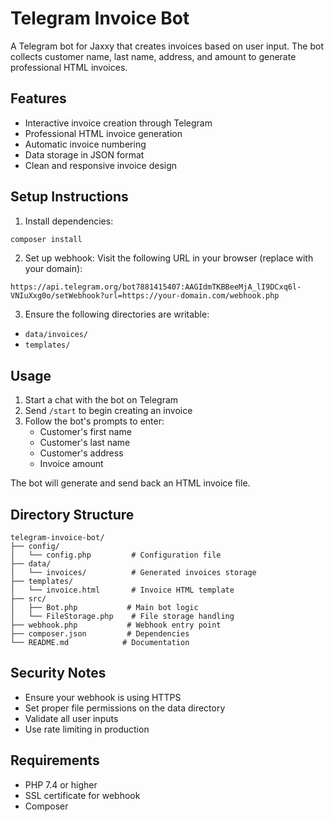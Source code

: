 # Telegram Invoice Bot

A Telegram bot for Jaxxy that creates invoices based on user input. The bot collects customer name, last name, address, and amount to generate professional HTML invoices.

## Features

- Interactive invoice creation through Telegram
- Professional HTML invoice generation
- Automatic invoice numbering
- Data storage in JSON format
- Clean and responsive invoice design

## Setup Instructions

1. Install dependencies:
```bash
composer install
```

2. Set up webhook:
Visit the following URL in your browser (replace with your domain):
```
https://api.telegram.org/bot7881415407:AAGIdmTKBBeeMjA_lI9DCxq6l-VNIuXxg0o/setWebhook?url=https://your-domain.com/webhook.php
```

3. Ensure the following directories are writable:
- `data/invoices/`
- `templates/`

## Usage

1. Start a chat with the bot on Telegram
2. Send `/start` to begin creating an invoice
3. Follow the bot's prompts to enter:
   - Customer's first name
   - Customer's last name
   - Customer's address
   - Invoice amount

The bot will generate and send back an HTML invoice file.

## Directory Structure

```
telegram-invoice-bot/
├── config/
│   └── config.php         # Configuration file
├── data/
│   └── invoices/          # Generated invoices storage
├── templates/
│   └── invoice.html       # Invoice HTML template
├── src/
│   ├── Bot.php           # Main bot logic
│   └── FileStorage.php    # File storage handling
├── webhook.php           # Webhook entry point
├── composer.json         # Dependencies
└── README.md            # Documentation
```

## Security Notes

- Ensure your webhook is using HTTPS
- Set proper file permissions on the data directory
- Validate all user inputs
- Use rate limiting in production

## Requirements

- PHP 7.4 or higher
- SSL certificate for webhook
- Composer
